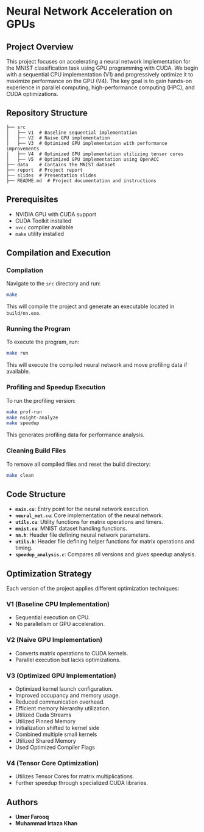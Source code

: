 # Neural Network Acceleration on GPUs

## Project Overview
This project focuses on accelerating a neural network implementation for the MNIST classification task using GPU programming with CUDA. We begin with a sequential CPU implementation (V1) and progressively optimize it to maximize performance on the GPU (V4). The key goal is to gain hands-on experience in parallel computing, high-performance computing (HPC), and CUDA optimizations.

## Repository Structure
```
├── src
│   ├── V1  # Baseline sequential implementation
│   ├── V2  # Naive GPU implementation
│   ├── V3  # Optimized GPU implementation with performance improvements
│   ├── V4  # Optimized GPU implementation utilizing tensor cores
│   ├── V5  # Optimized GPU implementation using OpenACC
├── data    # Contains the MNIST dataset
├── report  # Project report
├── slides  # Presentation slides
├── README.md  # Project documentation and instructions
```

## Prerequisites
- NVIDIA GPU with CUDA support
- CUDA Toolkit installed
- `nvcc` compiler available
- `make` utility installed

## Compilation and Execution
### Compilation
Navigate to the `src` directory and run:
```sh
make
```
This will compile the project and generate an executable located in `build/nn.exe`.

### Running the Program
To execute the program, run:
```sh
make run
```
This will execute the compiled neural network and move profiling data if available.

### Profiling and Speedup Execution
To run the profiling version:
```sh
make prof-run
make nsight-analyze
make speedup
```
This generates profiling data for performance analysis.

### Cleaning Build Files
To remove all compiled files and reset the build directory:
```sh
make clean
```

## Code Structure
- **`main.cu`**: Entry point for the neural network execution.
- **`neural_net.cu`**: Core implementation of the neural network.
- **`utils.cu`**: Utility functions for matrix operations and timers.
- **`mnist.cu`**: MNIST dataset handling functions.
- **`nn.h`**: Header file defining neural network parameters.
- **`utils.h`**: Header file defining helper functions for matrix operations and timing.
- **`speedup_analysis.c`**: Compares all versions and gives speedup analysis.
  
## Optimization Strategy
Each version of the project applies different optimization techniques:

### **V1 (Baseline CPU Implementation)**
- Sequential execution on CPU.
- No parallelism or GPU acceleration.

### **V2 (Naive GPU Implementation)**
- Converts matrix operations to CUDA kernels.
- Parallel execution but lacks optimizations.

### **V3 (Optimized GPU Implementation)**
- Optimized kernel launch configuration.
- Improved occupancy and memory usage.
- Reduced communication overhead.
- Efficient memory hierarchy utilization.
- Utilized Cuda Streams
- Utilized Pinned Memory
- Initialization shifted to kernel side
- Combined multiple small kernels
- Utilized Shared Memory
- Used Optimized Compiler Flags

### **V4 (Tensor Core Optimization)**
- Utilizes Tensor Cores for matrix multiplications.
- Further speedup through specialized CUDA libraries.

## Authors
- **Umer Farooq**
- **Muhammad Irtaza Khan**

